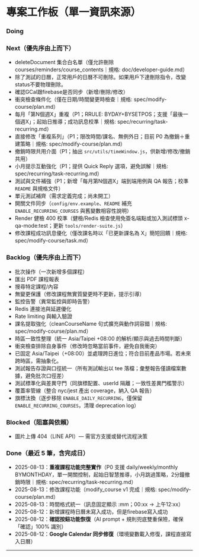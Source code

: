 # 專案工作板（單一資訊來源）

### Doing
### Next（優先序由上而下）
- deleteDocument 集合白名單（僅允許刪除 courses/reminders/course_contents｜規格: doc/developer-guide.md）
- 除了測試的日曆，正常用戶的日曆不可刪除。如果用戶下達刪除指令，改變status不要物理刪除。
- 確認GCal跟firebase是否同步（新增/刪除/修改）
- 衝突檢查條件化（僅在日期/時間變更時檢查｜規格: spec/modify-course/plan.md）
- 每月「第N個週X」重複（P1；RRULE: BYDAY+BYSETPOS；支援「最後一個週X」；起始日推導；成功訊息校準｜規格: spec/recurring/task-recurring.md）
- 直接修改「重複系列」（P1；限改時間/課名、無例外日；目前 P0 為撤銷＋重建策略｜規格: spec/modify-course/plan.md）
- 撤銷時限共用介面（P1；抽出 `src/utils/timeWindow.js`，供新增/修改/撤銷共用）
- 小月提示互動強化（P1；提供 Quick Reply 選項，避免誤解｜規格: spec/recurring/task-recurring.md）
- 測試與文件補強（P1；新增「每月第N個週X」端到端用例與 QA 報告；校準 `README` 與規格文件）
- 單元測試補齊（需求定義完成；尚未開工）
- 開關文件同步（`config/env.example`、`README` 補充 `ENABLE_RECURRING_COURSES` 與舊變數相容性說明）
- Render 健檢 400 校準（健檢/Redis 檢查使用免簽名端點或加入測試標頭 x-qa-mode:test；更新 `tools/render-suite.js`）
- 修改課程成功訊息優化（僅改課名時以「已更新課名為 X」簡短回饋｜規格: spec/modify-course/task.md）
### Backlog（優先序由上而下）
- 批次操作（一次新增多個課程）
- 匯出 PDF 課程報表
- 搜尋特定課程/內容
- 無變更保護（修改課程無實質變更時不更新，提示引導）
- 監控告警（異常監控與即時告警）
- Redis 連接池與延遲優化
- Rate limiting 與輸入驗證
- 課名提取強化（cleanCourseName 句式擴充與動作詞容錯｜規格: spec/modify-course/plan.md）
- 時區一致性整理（統一 Asia/Taipei +08:00 的解析/顯示與過去時間判斷）
- 衝突檢查排除自身事件（修改時忽略當前事件，避免自我衝突）
- 已固定 Asia/Taipei（+08:00）並處理跨日進位；符合目前產品市場。若未來跨時區，需抽象化。
- 測試報告存證與口徑統一（所有測試輸出以 tee 落檔；彙整報告僅讀檔案數據，避免批次口徑差）
- 測試標準化與差異守門（同旗標配置、userId 隔離；一致性差異門檻警示）
- 覆蓋率管線（整合 nyc/jest 產出 coverage，納入 QA 報告）
- 旗標汰換（逐步移除 `ENABLE_DAILY_RECURRING`，僅保留 `ENABLE_RECURRING_COURSES`，清理 deprecation log）
### Blocked（阻塞與依賴）
- 圖片上傳 404（LINE API）— 需官方支援或替代流程決策
### Done（最近 5 筆，含完成日）
- 2025-08-13：**重複課程功能完整實作**（P0 支援 daily/weekly/monthly BYMONTHDAY，單一開關控制，起始日智慧推導，小月跳過策略，2分鐘撤銷時限｜規格: spec/recurring/task-recurring.md）
- 2025-08-13：修改課程功能（modify_course v1 完成｜規格: spec/modify-course/plan.md）
- 2025-08-13：時間格式統一（訊息固定顯示 :mm；00:xx → 上午12:xx）
- 2025-08-12：新增課程時日曆未寫入成功，但是firebase寫入成功
- 2025-08-12：**確認按鈕功能恢復**（AI prompt + 規則兜底雙重保險，確保「確認」100% 識別）
- 2025-08-12：**Google Calendar 同步修復**（環境變數載入修復，課程直接寫入日曆）
---